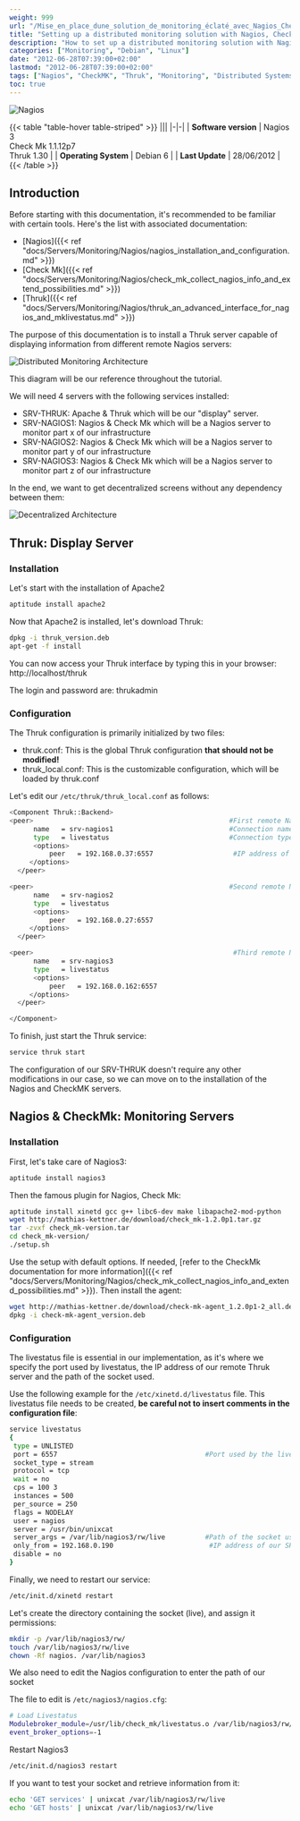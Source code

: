 ```yaml
---
weight: 999
url: "/Mise_en_place_dune_solution_de_monitoring_éclaté_avec_Nagios_CheckMK_et_Thruk/"
title: "Setting up a distributed monitoring solution with Nagios, CheckMK and Thruk"
description: "How to set up a distributed monitoring solution with Nagios, CheckMK and Thruk to create a centralized monitoring dashboard for multiple Nagios servers."
categories: ["Monitoring", "Debian", "Linux"]
date: "2012-06-28T07:39:00+02:00"
lastmod: "2012-06-28T07:39:00+02:00"
tags: ["Nagios", "CheckMK", "Thruk", "Monitoring", "Distributed Systems"]
toc: true
---
```


![Nagios](/images/nagios_logo.avif)

{{< table "table-hover table-striped" >}}
|||
|-|-|
| **Software version** | Nagios 3<br>Check Mk 1.1.12p7<br>Thruk 1.30 |
| **Operating System** | Debian 6 |
| **Last Update** | 28/06/2012 |
{{< /table >}}

## Introduction

Before starting with this documentation, it's recommended to be familiar with certain tools. Here's the list with associated documentation:

- [Nagios]({{< ref "docs/Servers/Monitoring/Nagios/nagios_installation_and_configuration.md" >}})
- [Check Mk]({{< ref "docs/Servers/Monitoring/Nagios/check_mk_collect_nagios_info_and_extend_possibilities.md" >}})
- [Thruk]({{< ref "docs/Servers/Monitoring/Nagios/thruk_an_advanced_interface_for_nagios_and_mklivestatus.md" >}})

The purpose of this documentation is to install a Thruk server capable of displaying information from different remote Nagios servers:

![Distributed Monitoring Architecture](/images/nct_1.avif)

This diagram will be our reference throughout the tutorial.

We will need 4 servers with the following services installed:

- SRV-THRUK: Apache & Thruk which will be our "display" server.
- SRV-NAGIOS1: Nagios & Check Mk which will be a Nagios server to monitor part x of our infrastructure
- SRV-NAGIOS2: Nagios & Check Mk which will be a Nagios server to monitor part y of our infrastructure
- SRV-NAGIOS3: Nagios & Check Mk which will be a Nagios server to monitor part z of our infrastructure

In the end, we want to get decentralized screens without any dependency between them:

![Decentralized Architecture](/images/nct_2.avif)

## Thruk: Display Server

### Installation

Let's start with the installation of Apache2

```bash
aptitude install apache2
```

Now that Apache2 is installed, let's download Thruk:

```bash
dpkg -i thruk_version.deb
apt-get -f install
```

You can now access your Thruk interface by typing this in your browser:
http://localhost/thruk

The login and password are: thrukadmin

### Configuration

The Thruk configuration is primarily initialized by two files:

- thruk.conf: This is the global Thruk configuration **that should not be modified!**
- thruk_local.conf: This is the customizable configuration, which will be loaded by thruk.conf

Let's edit our `/etc/thruk/thruk_local.conf` as follows:

```bash
<Component Thruk::Backend>
<peer>                                                 #First remote Nagios
      name   = srv-nagios1                             #Connection name, this name will be displayed on Thruk
      type   = livestatus                              #Connection type
      <options>
          peer   = 192.168.0.37:6557                    #IP address of the Nagios server and port used by livestatus (ref. 2-Configuration)
     </options>
  </peer>

<peer>                                                 #Second remote Nagios
      name   = srv-nagios2
      type   = livestatus
      <options>
          peer   = 192.168.0.27:6557
     </options>
  </peer>

<peer>                                                  #Third remote Nagios
      name   = srv-nagios3
      type   = livestatus
      <options>
          peer   = 192.168.0.162:6557
     </options>
  </peer>

</Component>
```

To finish, just start the Thruk service:

```bash
service thruk start
```

The configuration of our SRV-THRUK doesn't require any other modifications in our case, so we can move on to the installation of the Nagios and CheckMK servers.

## Nagios & CheckMk: Monitoring Servers

### Installation

First, let's take care of Nagios3:

```bash
aptitude install nagios3
```

Then the famous plugin for Nagios, Check Mk:

```bash
aptitude install xinetd gcc g++ libc6-dev make libapache2-mod-python         #Required dependencies
wget http://mathias-kettner.de/download/check_mk-1.2.0p1.tar.gz              #Download check_mk
tar -zvxf check_mk-version.tar
cd check_mk-version/
./setup.sh
```

Use the setup with default options. If needed, [refer to the CheckMk documentation for more information]({{< ref "docs/Servers/Monitoring/Nagios/check_mk_collect_nagios_info_and_extend_possibilities.md" >}}).
Then install the agent:

```bash
wget http://mathias-kettner.de/download/check-mk-agent_1.2.0p1-2_all.deb
dpkg -i check-mk-agent_version.deb
```

### Configuration

The livestatus file is essential in our implementation, as it's where we specify the port used by livestatus, the IP address of our remote Thruk server and the path of the socket used.

Use the following example for the `/etc/xinetd.d/livestatus` file. This livestatus file needs to be created, **be careful not to insert comments in the configuration file**:

```bash
service livestatus
{
 type = UNLISTED
 port = 6557                                     #Port used by the livestatus service => thruk_local.conf
 socket_type = stream
 protocol = tcp
 wait = no
 cps = 100 3
 instances = 500
 per_source = 250
 flags = NODELAY
 user = nagios
 server = /usr/bin/unixcat
 server_args = /var/lib/nagios3/rw/live          #Path of the socket used
 only_from = 192.168.0.190                        #IP address of our SRV-THRUK
 disable = no
}
```

Finally, we need to restart our service:

```bash
/etc/init.d/xinetd restart
```

Let's create the directory containing the socket (live), and assign it permissions:

```bash
mkdir -p /var/lib/nagios3/rw/
touch /var/lib/nagios3/rw/live
chown -Rf nagios. /var/lib/nagios3
```

We also need to edit the Nagios configuration to enter the path of our socket

The file to edit is `/etc/nagios3/nagios.cfg`:

```bash
# Load Livestatus
Modulebroker_module=/usr/lib/check_mk/livestatus.o /var/lib/nagios3/rw/live  #Path corresponding to our socket
event_broker_options=-1
```

Restart Nagios3

```bash
/etc/init.d/nagios3 restart
```

If you want to test your socket and retrieve information from it:

```bash
echo 'GET services' | unixcat /var/lib/nagios3/rw/live
echo 'GET hosts' | unixcat /var/lib/nagios3/rw/live
```
